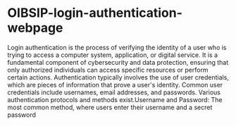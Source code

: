 # OIBSIP-login-authentication-webpage
Login authentication is the process of verifying the identity of a user who is trying to access a computer system, application, or digital service. It is a fundamental component of cybersecurity and data protection, ensuring that only authorized individuals can access specific resources or perform certain actions.
 Authentication typically involves the use of user credentials, which are pieces of information that prove a user's identity. Common user credentials include usernames, email addresses, and passwords.
 Various authentication protocols and methods exist.Username and Password: The most common method, where users enter their username and a secret password
